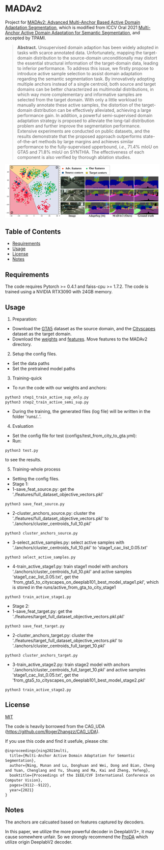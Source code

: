 # MADAv2
Project for [MADAv2: Advanced Multi-Anchor Based Active Domain Adaptation Segmentation](https://arxiv.org/abs/2301.07354), which is modified from ICCV Oral 2021 [Multi-Anchor Active Domain Adaptation for Semantic Segmentation](https://arxiv.org/abs/2108.08012), and accepted by TPAMI.

> **Abstract.**
> Unsupervised domain adaption has been widely adopted in tasks with scarce annotated data.
> Unfortunately, mapping the target-domain distribution to the source-domain unconditionally may distort the essential structural information of the target-domain data, leading to inferior performance.
To address this issue, we firstly propose to introduce active sample selection to assist domain adaptation regarding the semantic segmentation task.
> By innovatively adopting multiple anchors instead of a single centroid, both source and target domains can be better characterized as multimodal distributions, in which way more complementary and informative samples are selected from the target domain.
> With only a little workload to manually annotate these active samples, the distortion of the target-domain distribution can be effectively alleviated, achieving a large performance gain.
> In addition, a powerful semi-supervised domain adaptation strategy is proposed to alleviate the long-tail distribution problem and further improve the segmentation performance.
> Extensive experiments are conducted on public datasets, and the results demonstrate that the proposed approach outperforms state-of-the-art methods by large margins and achieves similar performance to the fully-supervised upperbound, *i.e.*, 71.4\% mIoU on GTA5 and 71.8\% mIoU on SYNTHIA.
> The effectiveness of each component is also verified by thorough ablation studies. 

![As shown in the figure, our features are perfectly distributed around the target centers, while traditional features of adversarial training tend to deviate from the real target distribution.](./img/visualization.png)

## Table of Contents

- [Requirements](#requirements)
- [Usage](#usage)
- [License](#license)
- [Notes](#notes)

## Requirements

The code requires Pytorch >= 0.4.1 and faiss-cpu >= 1.7.2. The code is trained using a NVIDIA RTX3090 with 24GB memory.

## Usage

1. Preparation:
* Download the [GTA5](https://download.visinf.tu-darmstadt.de/data/from_games/) dataset as the source domain, and the [Cityscapes](https://www.cityscapes-dataset.com/) dataset as the target domain.
* Download the [weights](https://drive.google.com/drive/folders/1Ln-fTBTivmMGJdRiVOi1774eBK_GMrhZ?usp=sharing) and [features](https://drive.google.com/drive/folders/17DMUHU97X5JPnEi9Hx8xWv-YYRDKdfie?usp=sharing). Move features to the MADAv2 directory.

2. Setup the config files.
* Set the data paths
* Set the pretrained model paths

3. Training-quick
* To run the code with our weights and anchors:
~~~~
python3 step1_train_active_sup_only.py
python3 step2_train_active_semi_sup.py
~~~~
* During the training, the generated files (log file) will be written in the folder 'runs/..'.

4. Evaluation
* Set the config file for test (configs/test_from_city_to_gta.yml):
* Run:
~~~~
python3 test.py
~~~~
to see the results.

5. Training-whole process
* Setting the config files.
* Stage 1:
* 1-save_feat_source.py: get the './features/full_dataset_objective_vectors.pkl'
~~~~
python3 save_feat_source.py
~~~~
* 2-cluster_anchors_source.py: cluster the './features/full_dataset_objective_vectors.pkl' to './anchors/cluster_centroids_full_10.pkl'
~~~~
python3 cluster_anchors_source.py
~~~~
* 3-select_active_samples.py: select active samples with './anchors/cluster_centroids_full_10.pkl' to 'stage1_cac_list_0.05.txt'
~~~~
python3 select_active_samples.py
~~~~
* 4-train_active_stage1.py: train stage1 model with anchors './anchors/cluster_centroids_full_10.pkl' and active samples 'stage1_cac_list_0.05.txt', get the 'from_gta5_to_cityscapes_on_deeplab101_best_model_stage1.pkl', which is stored in the runs/active_from_gta_to_city_stage1
~~~~
python3 train_active_stage1.py
~~~~

* Stage 2:
* 1-save_feat_target.py: get the './features/target_full_dataset_objective_vectors.pkl.pkl'
~~~~
python3 save_feat_target.py
~~~~
* 2-cluster_anchors_target.py: cluster the './features/target_full_dataset_objective_vectors.pkl' to './anchors/cluster_centroids_full_target_10.pkl'
~~~~
python3 cluster_anchors_target.py
~~~~
* 3-train_active_stage2.py: train stage2 model with anchors './anchors/cluster_centroids_full_target_10.pkl' and active samples 'stage1_cac_list_0.05.txt', get the 'from_gta5_to_cityscapes_on_deeplab101_best_model_stage2.pkl'
~~~~
python3 train_active_stage2.py
~~~~



## License

[MIT](LICENSE)

The code is heavily borrowed from the CAG_UDA (https://github.com/RogerZhangzz/CAG_UDA).

If you use this code and find it usefule, please cite:
~~~~
@inproceedings{ning2021multi,
  title={Multi-Anchor Active Domain Adaptation for Semantic Segmentation},
  author={Ning, Munan and Lu, Donghuan and Wei, Dong and Bian, Cheng and Yuan, Chenglang and Yu, Shuang and Ma, Kai and Zheng, Yefeng},
  booktitle={Proceedings of the IEEE/CVF International Conference on Computer Vision},
  pages={9112--9122},
  year={2021}
}
~~~~

## Notes
The anchors are calcuated based on features captured by decoders.

In this paper, we utilize the more powerful decoder in DeeplabV3+, it may cause somewhere unfair. So we strongly recommend the [ProDA](https://github.com/microsoft/ProDA) which utilize origin DeeplabV2 decoder.
